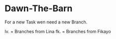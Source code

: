 # Dawn-The-Barn

For a new Task wen need a new Branch. 

lv. = Branches from Lina 
fk. = Branches from Fikayo
